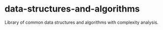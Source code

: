 # data-structures-and-algorithms
 Library of common data structures and algorithms with complexity analysis.
